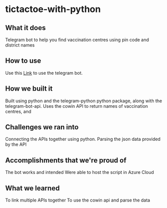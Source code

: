 # tictactoe-with-python
## What it does
Telegram bot to help you find vaccination centres using pin code and district names
## How to use
Use this [Link](http://t.me/cowin2022bot) to use the telegram bot.

## How we built it
Built using python and the telegram-python python package, along with the telegram-bot-api.
Uses the cowin API to return names of vaccination centres, and
## Challenges we ran into
Connecting the APIs together using python.
Parsing the json data provided by the API
## Accomplishments that we're proud of
The bot works and intended
Were able to host the script in Azure Cloud
## What we learned
To link multiple APIs together
To use the cowin api and parse the data
